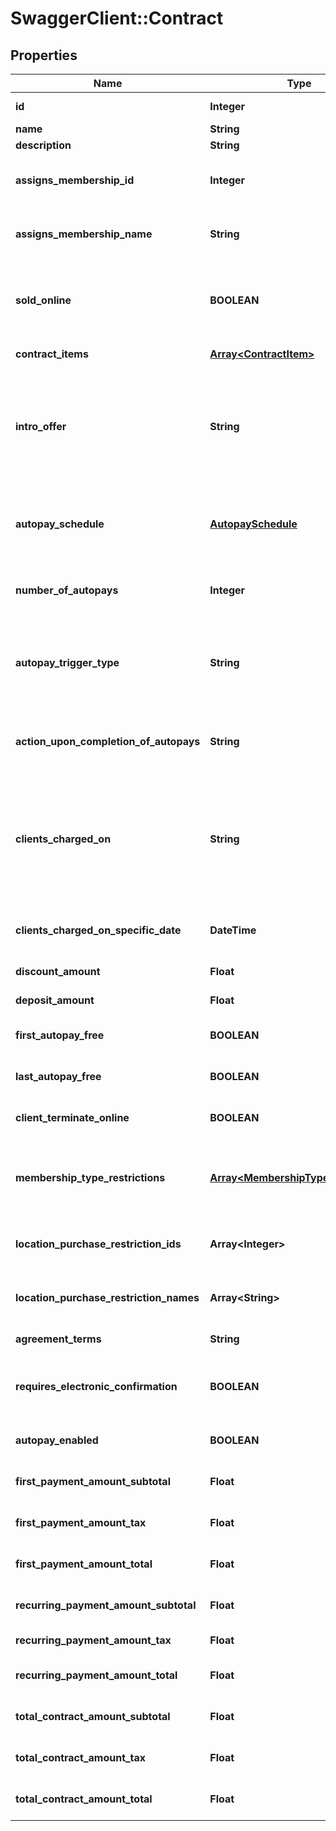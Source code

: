 # SwaggerClient::Contract

## Properties
Name | Type | Description | Notes
------------ | ------------- | ------------- | -------------
**id** | **Integer** | The contract’s ID at the subscriber’s business. | [optional] 
**name** | **String** | The name of the contract. | [optional] 
**description** | **String** | A description of the contract. | [optional] 
**assigns_membership_id** | **Integer** | The ID of the membership that was assigned to the client when the client signed up for a contract. | [optional] 
**assigns_membership_name** | **String** | The name of the membership that was assigned to the client when the client signed up for this contract. | [optional] 
**sold_online** | **BOOLEAN** | When &#x60;true&#x60;, indicates that this membership is intended to be shown to clients in client experiences.&lt;br /&gt;  When &#x60;false&#x60;, this contract should only be shown to staff members. | [optional] 
**contract_items** | [**Array&lt;ContractItem&gt;**](ContractItem.md) | Contains information about the items in the contract. | [optional] 
**intro_offer** | **String** | Defines whether this contract is treated as an introductory offer. If this is an introductory offer, then clients are always charged a set number of times rather than month to month, using their AutoPays. Possible values are:  * None  * NewConsumer  * NewAndReturningConsumer | [optional] 
**autopay_schedule** | [**AutopaySchedule**](AutopaySchedule.md) | Contains information about the AutoPay schedule. This parameter is null if &#x60;AutopayTriggerType&#x60; has a value of &#x60;PricingOptionRunsOutOrExpires&#x60;. | [optional] 
**number_of_autopays** | **Integer** | The number of times that the AutoPay is to be run. This value is null if &#x60;FrequencyType&#x60; is &#x60;MonthToMonth&#x60;. | [optional] 
**autopay_trigger_type** | **String** | Defines whether the AutoPay, if applicable to this contract, runs on a set schedule or when the pricing option runs out or expires. Possible values are:  * OnSetSchedule  * PricingOptionRunsOutOrExpires | [optional] 
**action_upon_completion_of_autopays** | **String** | The renewal action to be taken when this AutoPay is completed. Possible values are:  * ContractExpires  * ContractAutomaticallyRenews | [optional] 
**clients_charged_on** | **String** | The value that indicates when clients are charged. Possible values are:  * OnSaleDate  * FirstOfTheMonth  * FifteenthOfTheMonth  * LastDayOfTheMonth  * FirstOrFifteenthOfTheMonth  * FirstOrSixteenthOfTheMonth  * FifteenthOrEndOfTheMonth  * SpecificDate | [optional] 
**clients_charged_on_specific_date** | **DateTime** | If &#x60;ClientsChargedOn&#x60; is defined as a specific date, this property holds the value of that date. Otherwise, this property is null. | [optional] 
**discount_amount** | **Float** | The calculated discount applied to the items in this contract. | [optional] 
**deposit_amount** | **Float** | The amount of the deposit required for this contract. | [optional] 
**first_autopay_free** | **BOOLEAN** | When &#x60;true&#x60;, indicates that the first payment for the AutoPay is free. | [optional] 
**last_autopay_free** | **BOOLEAN** | When &#x60;true&#x60;, indicates that the last payment for the AutoPay is free. | [optional] 
**client_terminate_online** | **BOOLEAN** | When &#x60;true&#x60;, indicates that the client can terminate this contract on the Internet. | [optional] 
**membership_type_restrictions** | [**Array&lt;MembershipTypeRestriction&gt;**](MembershipTypeRestriction.md) | Contains information about the memberships that can purchase this contract. If null, then no membership restrictions exist, and anyone can purchase the contract. | [optional] 
**location_purchase_restriction_ids** | **Array&lt;Integer&gt;** | The IDs of the locations where this contract may be sold. If there are no restrictions, this value is null. | [optional] 
**location_purchase_restriction_names** | **Array&lt;String&gt;** | Location names where the contract may be purchased. If this value is null, there are no restrictions. | [optional] 
**agreement_terms** | **String** | Business-defined terms and conditions for the contract. | [optional] 
**requires_electronic_confirmation** | **BOOLEAN** | When &#x60;true&#x60;, clients who purchase the contract are prompted to agree to the terms of the contract the next time that they log in. | [optional] 
**autopay_enabled** | **BOOLEAN** | When &#x60;true&#x60;, this contract establishes an AutoPay on the client’s account. | [optional] 
**first_payment_amount_subtotal** | **Float** | The subtotal of the amount that the client is to be charged when signing up for the contract. | [optional] 
**first_payment_amount_tax** | **Float** | The amount of tax that the client is to be charged when signing up for the contract. | [optional] 
**first_payment_amount_total** | **Float** | The total amount that the client is to be charged when signing up for the contract. | [optional] 
**recurring_payment_amount_subtotal** | **Float** | The subtotal amount that the client is to be charged on an ongoing basis. | [optional] 
**recurring_payment_amount_tax** | **Float** | The amount of tax the client is to be charged on an ongoing basis. | [optional] 
**recurring_payment_amount_total** | **Float** | The total amount that the client is to be charged on an ongoing basis. | [optional] 
**total_contract_amount_subtotal** | **Float** | The subtotal amount that the client is to be charged over the lifespan of the contract. | [optional] 
**total_contract_amount_tax** | **Float** | The total amount of tax the client is to be charged over the lifespan of the contract. | [optional] 
**total_contract_amount_total** | **Float** | The total amount the client is to be charged over the lifespan of the contract. | [optional] 


